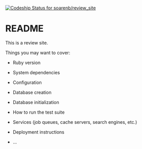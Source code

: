 [![Codeship Status for soarenb/review_site](https://app.codeship.com/projects/faa71050-009e-0137-7324-3e4a301d23a1/status?branch=master)](/projects/324699)

# README

This is a review site.

Things you may want to cover:

* Ruby version

* System dependencies

* Configuration

* Database creation

* Database initialization

* How to run the test suite

* Services (job queues, cache servers, search engines, etc.)

* Deployment instructions

* ...
